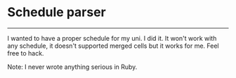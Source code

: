 # Schedule parser
----
I wanted to have a proper schedule for my uni. I did it. It won't work with any
schedule, it doesn't supported merged cells but it works for me.
Feel free to hack.

Note: I never wrote anything serious in Ruby.
